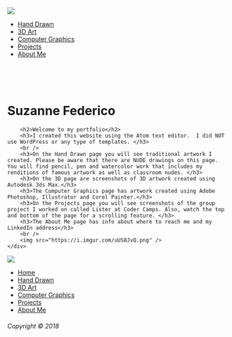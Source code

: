 <html>
<head>
    <title>Suzanne Federico</title>
    <link rel="shortcut icon" href="https://i.imgur.com/vvqkJsn.jpg" width="100" />
    <link rel="stylesheet" href="https://use.fontawesome.com/releases/v5.0.13/css/all.css" integrity="sha384-DNOHZ68U8hZfKXOrtjWvjxusGo9WQnrNx2sqG0tfsghAvtVlRW3tvkXWZh58N9jp" crossorigin="anonymous">
    <link href="site.css"rel="stylesheet" />
</head>
<body>
    <div>
        <nav class="nav1">
            <div class="nav2">
              <a href="home.html"><img class="nav6" src="https://i.imgur.com/r6U88US.jpg"/></a>
                <ul class="nav3">
                   <li class="nav4"><a class="nav5" href="handdrawn.html">Hand Drawn</a></li>
                   <li class="nav4"><a class="nav5" href="3dart.html">3D Art</a></li>
                   <li class="nav4"><a class="nav5" href="computergraphics.html">Computer Graphics</a></li>
                   <li class="nav4"><a class="nav5" href="projects.html">Projects</a></li>
                   <li class="nav4"><a class="nav5" href="about.html">About Me</a></li>
                </ul>
            </div>
        </nav>
    </div>
    <div class="home1">
    <!--  Home Page content -->
    <br />
<br />
<br />
<div class="MyHome">
    <div id="MyHome2">
        <h1>Suzanne Federico</h1>

        <h2>Welcome to my portfolio</h2>
        <h3>I created this website using the Atom text editor.  I did NOT use WordPress or any type of templates. </h3>
        <br />
        <h3>On the Hand Drawn page you will see traditional artwork I created. Please be aware that there are NUDE drawings on this page. You will find pencil, pen and watercolor work that includes my renditions of famous artwork as well as classroom nudes. </h3>
        <h3>On the 3D page are screenshots of 3D artwork created using Autodesk 3ds Max.</h3>
        <h3>The Computer Graphics page has artwork created using Adobe Photoshop, Illustrator and Corel Painter.</h3>
        <h3>On the Projects page you will see screenshots of the group project I worked on called Lister at Coder Camps. Also, watch the top and bottom of the page for a scrolling feature. </h3>
        <h3>The About Me page has info about where to reach me and my LinkedIn address</h3>
        <br />
        <img src="https://i.imgur.com/uUS8JvQ.png" />
    </div>
</div>
    </div>
       <div class="footer">
          <div>
             <img class="footerimg" src="https://i.imgur.com/qLKD6CO.jpg" />
          </div>
          <div>
            <ul class="footernav">
              <li class="footernav1"><a class="footernav2" href="home.html">Home</a></li>
              <li class="footernav1"><a class="footernav2" href="handdrawn.html">Hand Drawn</a></li>
              <li class="footernav1"><a class="footernav2" href="3dart.html">3D Art</a></li>
              <li class="footernav1"><a class="footernav2" href="computergraphics.html">Computer Graphics</a></li>
              <li class="footernav1"><a class="footernav2" href="projects.html">Projects</a></li>
              <li class="footernav1"><a class="footernav2" href="about.html">About Me</a></li>
            </ul>
          </div>
          <div class="social">
             <a class="social" href="https://www.linkedin.com/in/suzanne-federico"><i class="fab fa-linkedin-in"></i></a>
          </div>
          <div class="copyright">
             <h6>Copyright &copy; 2018</h6>
          </div>
      </div>
      <div>
        <br />
        <br />
        <br />
      </div>
   </div>
</body>
</html>

